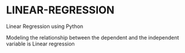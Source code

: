 # LINEAR-REGRESSION
Linear Regression using Python

Modeling the relationship between the dependent and the independent variable is Linear regression 
